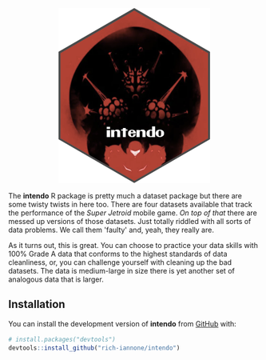 <div align="center">

<a href='http://rich-iannone.github.io/intendo/'><img src="man/figures/logo.svg" height="350px"/></a>

</div>

The **intendo** R package is pretty much a dataset package but there are some twisty
twists in here too. There are four datasets available that track the performance 
of the *Super Jetroid* mobile game. *On top of that* there are messed up versions
of those datasets. Just totally riddled with all sorts of data problems. We call them
'faulty' and, yeah, they really are.

As it turns out, this is great. You can choose to practice your data skills with 100% 
Grade A data that conforms to the highest standards of data cleanliness, or, you can
challenge yourself with cleaning up the bad datasets. The data is medium-large in size
there is yet another set of analogous data that is larger.

## Installation

You can install the development version of **intendo** from
[GitHub](https://github.com/) with:

``` r
# install.packages("devtools")
devtools::install_github("rich-iannone/intendo")
```
